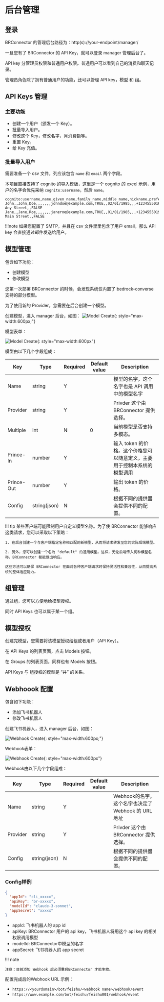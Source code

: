 # 后台管理

## 登录

BRConnector 的管理后台路径为：http(s)://your-endpoint/manager/

一旦您有了 BRConnector 的 API Key，就可以登录 manager 管理后台了。

API key 分管理员权限和普通用户权限。普通用户可以看到自己的消费和聊天记录。

管理员角色除了拥有普通用户的功能，还可以管理 API key，模型 和 组。

## API Keys 管理

### 主要功能

- 创建一个用户（颁发一个 Key）。
- 批量导入用户。
- 修改这个 Key，修改名字，月消费额等。
- 重置 Key。
- 给 Key 充值。

### 批量导入用户

需要准备一个 csv 文件，列应该包含 `name` 和 `email` 两个字段。

本项目直接支持了 cognito 的导入模版，这里是一个 cognito 的 excel 示例，用户的名字会优先采纳 `cognito:username`，然后 `name`。

```text
cognito:username,name,given_name,family_name,middle_name,nickname,preferred_username,profile,picture,website,email,email_verified,gender,birthdate,zoneinfo,locale,phone_number,phone_number_verified,address,updated_at,cognito:mfa_enabled
John,,John,Doe,,,,,,,johndoe@example.com,TRUE,,02/01/1985,,,+12345550100,TRUE,123 Any Street,,FALSE
Jane,,Jane,Roe,,,,,,,janeroe@example.com,TRUE,,01/01/1985,,,+12345550199,TRUE,100 Main Street,,FALSE
```

!!!note
    如果您配置了 SMTP，并且在 csv 文件里里包含了用户 email，那么 API key 会直接通过邮件发送给用户。

## 模型管理

包含如下功能：

- 创建模型
- 修改模型

您第一次部署 BRConnector 的时候，会发现系统仅内置了 bedrock-converse  支持的部分模型。

为了使用新的 Provider，您需要在后台创建一个模型。

创建模型，进入 manager 后台，如图：
![Model Create](./screenshots/model-1.png){: style="max-width:600px;"}

模型表单：

![Model Create](./screenshots/model-2.png){: style="max-width:600px"}

模型由以下几个字段组成：

| Key     | Type      | Required     | Default value | Description |
| ------------- | -------| ------------- | ------------- | ------------- |
| Name  | string   | Y    |  | 模型的名字，这个名字也是 API 调用中的模型名字 |
| Provider  | string   | Y    |  | Privder 这个由 BRConnector 提供选择。 |
| Multiple  | int   | N    | 0 | 当前模型是否支持多模态。 |
| Prince-In  | number   | Y    |  | 输入 token 的价格。这个价格您可以随意定义，主要用于控制本系统的模型调用 |
| Prince-Out  | number   | Y    |  | 输出 token 的价格。 |
| Config  | string(json)   | N    |  | 根据不同的提供器会提供不同的配置。 |

!!! tip
    某些客户端可能限制用户自定义模型名称。为了使 BRConnector 能够响应这类请求，您可以采取以下策略：

    1. 在后台创建一个与客户端指定名称相匹配的新模型，从而将请求转发至您的实际后端模型。

    2. 另外，您可以创建一个名为 "default" 的通用模型。这样，无论前端传入何种模型名称，BRConnector 都能做出响应。

    这些方法可以确保 BRConnector 在面对各种客户端请求时保持灵活性和兼容性，从而提高系统的整体适应能力。

## 组管理

通过组，您可以方便地给模型授权。

同时 API Keys 也可以属于某一个组。

## 模型授权

创建完模型，您需要将该模型授权给组或者用户（API Key）。

在 API Keys 的列表页面，点击 Models 按钮。

在 Groups 的列表页面，同样也有 Models 按钮。

API Keys 与 组授权的模型是 “并” 的关系。

## Webhoook 配置

包含如下功能：

- 添加飞书机器人
- 修改飞书机器人

创建飞书机器人，进入 manager 后台，如图：

![Webhook Create](./screenshots/feishu-1.jpg){: style="max-width:600px;"}

Webhook表单：

![Webhook Create](./screenshots/feishu-2.jpeg){: style="max-width:600px"}

Webhook由以下几个字段组成：

| Key     | Type      | Required     | Default value | Description                          |
| ------------- | -------| ------------- | ------------- |--------------------------------------|
| Name  | string   | Y    |  | Webhook的名字，这个名字也决定了 Webhook 的 URL 地址 |
| Provider  | string   | Y    |  | Privder 这个由 BRConnector 提供选择。        |
| Config  | string(json)   | N    |  | 根据不同的提供器会提供不同的配置。                    |

### Config样例

```json
{
  "appId": "cli_xxxxx",
  "apiKey": "br-xxxxx",
  "modelId": "claude-3-sonnet",
  "appSecret": "xxxxx"
}
```

- appId: 飞书机器人的 app id
- apiKey: BRConnector 用户的 api key，飞书机器人将用这个 api key 的相关权限调用模型
- modelId: BRConnector中模型的名字
- appSecret: 飞书机器人的 app secret

!!! note

    注意：目前添加 Webhook 后必须重启BRConnector 才能生效。

配置完成后的Webhook URL 示例：

- `https://<yourdomain>/bot/feishu/<webhook name>/webhook/event`
- `https://www.example.com/bot/feishu/feishu001/webhook/event`

